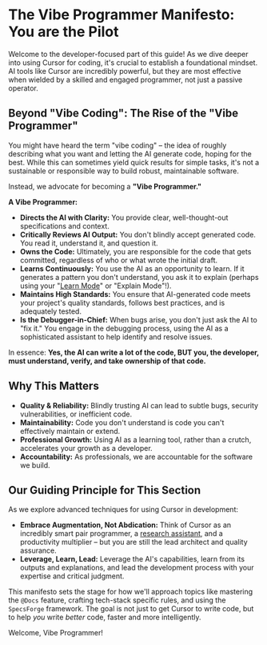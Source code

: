 # The Vibe Programmer Manifesto: You are the Pilot

Welcome to the developer-focused part of this guide! As we dive deeper into using Cursor for coding, it's crucial to establish a foundational mindset. AI tools like Cursor are incredibly powerful, but they are most effective when wielded by a skilled and engaged programmer, not just a passive operator.

## Beyond "Vibe Coding": The Rise of the "Vibe Programmer"

You might have heard the term "vibe coding" – the idea of roughly describing what you want and letting the AI generate code, hoping for the best. While this can sometimes yield quick results for simple tasks, it's not a sustainable or responsible way to build robust, maintainable software.

Instead, we advocate for becoming a **"Vibe Programmer."**

**A Vibe Programmer:**

-   **Directs the AI with Clarity:** You provide clear, well-thought-out specifications and context.
-   **Critically Reviews AI Output:** You don't blindly accept generated code. You read it, understand it, and question it.
-   **Owns the Code:** Ultimately, you are responsible for the code that gets committed, regardless of who or what wrote the initial draft.
-   **Learns Continuously:** You use the AI as an opportunity to learn. If it generates a pattern you don't understand, you ask it to explain (perhaps using your "[Learn Mode](../01-Cursor-for-Everyone/04-Custom-Modes-Tailoring-Cursor-to-You/04b-Mode-Spotlight-Learn.md)" or "Explain Mode"!).
-   **Maintains High Standards:** You ensure that AI-generated code meets your project's quality standards, follows best practices, and is adequately tested.
-   **Is the Debugger-in-Chief:** When bugs arise, you don't just ask the AI to "fix it." You engage in the debugging process, using the AI as a sophisticated assistant to help identify and resolve issues.

In essence: **Yes, the AI can write a lot of the code, BUT you, the developer, must understand, verify, and take ownership of that code.**

## Why This Matters

-   **Quality & Reliability:** Blindly trusting AI can lead to subtle bugs, security vulnerabilities, or inefficient code.
-   **Maintainability:** Code you don't understand is code you can't effectively maintain or extend.
-   **Professional Growth:** Using AI as a learning tool, rather than a crutch, accelerates your growth as a developer.
-   **Accountability:** As professionals, we are accountable for the software we build.

## Our Guiding Principle for This Section

As we explore advanced techniques for using Cursor in development:

-   **Embrace Augmentation, Not Abdication:** Think of Cursor as an incredibly smart pair programmer, a [research assistant](../01-Cursor-for-Everyone/04-Custom-Modes-Tailoring-Cursor-to-You/04d-Mode-Spotlight-Research.md), and a productivity multiplier – but you are still the lead architect and quality assurance.
-   **Leverage, Learn, Lead:** Leverage the AI's capabilities, learn from its outputs and explanations, and lead the development process with your expertise and critical judgment.

This manifesto sets the stage for how we'll approach topics like mastering the `@Docs` feature, crafting tech-stack specific rules, and using the `SpecsForge` framework. The goal is not just to get Cursor to write code, but to help *you* write *better* code, faster and more intelligently.

Welcome, Vibe Programmer! 